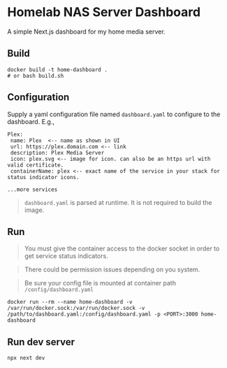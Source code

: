 # Homelab NAS Server Dashboard

A simple Next.js dashboard for my home media server. 

## Build

```
docker build -t home-dashboard .
# or bash build.sh
```

## Configuration

Supply a yaml configuration file named `dashboard.yaml` to configure to the dashboard. E.g.,

```
Plex:
 name: Plex  <-- name as shown in UI
 url: https://plex.domain.com <-- link
 description: Plex Media Server
 icon: plex.svg <-- image for icon. can also be an https url with valid certificate. 
 containerName: plex <-- exact name of the service in your stack for status indicator icons. 

...more services
```

> `dashboard.yaml` is parsed at runtime. It is not required to build the image. 


## Run

> You must give the container access to the docker socket in order to get service status indicators. 

> There could be permission issues depending on you system. 

> Be sure your config file is mounted at container path `/config/dashboard.yaml`


```
docker run --rm --name home-dashboard -v /var/run/docker.sock:/var/run/docker.sock -v /path/to/dashboard.yaml:/config/dashboard.yaml -p <PORT>:3000 home-dashboard
```



## Run dev server

```
npx next dev
```


